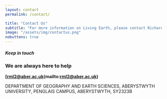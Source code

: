 ```yaml
---
layout: contact
permalink: /contact/

title: "Contact Us"
subtitle: "For more information on Living Earth, please contact Richard Lucas "
image: "/assets/img/contactus.png"
nobuttons: true
---
```


##### Keep in touch
### We are always here to help

**[rml2@aber.ac.uk(mailto:rml2@aber.ac.uk)**  

DEPARTMENT OF GEOGRAPHY AND EARTH SCIENCES,
ABERYSTWYTH UNIVERSITY,
PENGLAIS CAMPUS,
ABERYSTWYTH,
SY2323B

